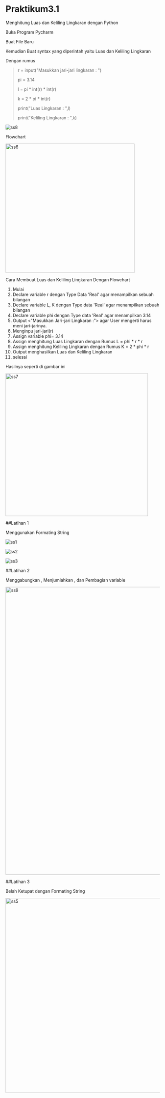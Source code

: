 # Praktikum3.1
<h> Menghitung Luas dan Keliling Lingkaran dengan Python <h>

Buka Program Pycharm

Buat File Baru 

Kemudian Buat syntax yang diperintah yaitu Luas dan Keliling Lingkaran
 
Dengan rumus
>r = input("Masukkan jari-jari lingkaran : ")
>
>pi = 3.14
>
>l = pi * int(r) * int(r)
>
>k = 2 * pi * int(r)
>
>print("Luas Lingkaran : ",l)
>
>print("Keliling Lingkaran : ",k)

![ss8](https://user-images.githubusercontent.com/115637858/198829606-a0f7430d-c46d-4248-8a69-278981d4bf51.png)

Flowchart

<img width="421" alt="ss6" src="https://user-images.githubusercontent.com/115637858/198828623-c2a06c25-01cf-4cb5-b120-58016075d42f.png">

Cara Membuat Luas dan Keliling Lingkaran Dengan Flowchart

1. Mulai
2. Declare variable r dengan Type Data 'Real' agar menampilkan sebuah bilangan
3. Declare variable L, K dengan Type data 'Real' agar menampilkan sebuah bilangan
4. Declare variable phi dengan Type data 'Real' agar menampilkan 3.14
5. Output <"Masukkan Jari-jari Lingkaran :"> agar User mengerti harus meni jari-jarinya.
6. Menginpu jari-jari(r)
7. Assign variable phi= 3.14
8. Assign menghitung Luas Lingkaran dengan Rumus L = phi * r * r
9. Assign menghitung Keliling Lingkaran dengan Rumus K = 2 * phi * r
10. Output menghasilkan Luas dan Keliling Lingkaran
11. selesai

Hasilnya seperti di gambar ini 

<img width="465" alt="ss7" src="https://user-images.githubusercontent.com/115637858/198828639-9acaf933-d5ac-4cd2-93c6-44a670818bf8.png">


##Latihan 1

Menggunakan Formating String

![ss1](https://user-images.githubusercontent.com/115637858/198828477-6e469a7a-47b0-4362-9d33-0a4b14c78428.png)


![ss2](https://user-images.githubusercontent.com/115637858/198828498-50cfcd55-e506-4be3-8bc2-d9268ee6dd76.png)


![ss3](https://user-images.githubusercontent.com/115637858/198828548-99868fd9-8773-4adf-975c-27362a9ac141.png)


##Latihan 2

Menggabungkan , Menjumlahkan , dan Pembagian variable

<img width="938" alt="ss9" src="https://user-images.githubusercontent.com/115637858/198831088-7175768c-2dc1-4bed-8730-284955100ac2.png">


##Latihan 3

Belah Ketupat dengan Formating String

<img width="635" alt="ss5" src="https://user-images.githubusercontent.com/115637858/198828610-cc263563-c116-4a88-8fd7-dfdf5edeeebf.png">